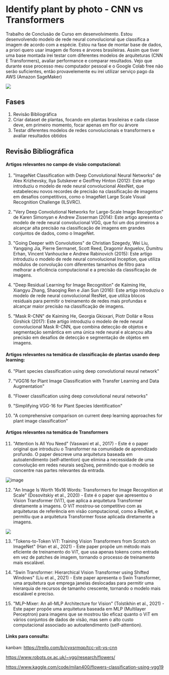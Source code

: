 # Identify plant by photo - CNN vs Transformers

Trabalho de Conclusão de Curso em desenvolvimento. Estou desenvolvendo modelo de rede neural convolucional que classifica a imagem de acordo com a espécie. Estou na fase de montar base de dados, a priori quero usar imagem de flores e árvores brasileiras. Assim que tiver uma base montada irei testar com diferentes modelos de arquiteturas (CNN E Transformers), avaliar performance e comparar resultados. Vejo que durante esse processo meu computador pessoal e o Google Colab free não serão suficientes, então provavelemente eu irei utilizar serviço pago da AWS (Amazon SageMaker)

![](https://media.giphy.com/media/CWx3Qijmkf4746TtGu/giphy.gif)

## Fases

1. Revisão Bibliográfica
2. Criar dataset de plantas, focando em plantas brasileiras e cada classe deve, em primeiro momento, focar apenas em flor ou árvore
3. Testar diferentes modelos de redes convolucionais e transformers e avaliar resultados obtidos

## Revisão Bibliográfica

#### Artigos relevantes no campo de visão computacional:

1. "ImageNet Classification with Deep Convolutional Neural Networks" de Alex Krizhevsky, Ilya Sutskever e Geoffrey Hinton (2012): Este artigo introduziu o modelo de rede neural convolucional AlexNet, que estabeleceu novos recordes de precisão na classificação de imagens em desafios competitivos, como o ImageNet Large Scale Visual Recognition Challenge (ILSVRC).

2. "Very Deep Convolutional Networks for Large-Scale Image Recognition" de Karen Simonyan e Andrew Zisserman (2014): Este artigo apresenta o modelo de rede neural convolucional VGG, que foi um dos primeiros a alcançar alta precisão na classificação de imagens em grandes conjuntos de dados, como o ImageNet.

3. "Going Deeper with Convolutions" de Christian Szegedy, Wei Liu, Yangqing Jia, Pierre Sermanet, Scott Reed, Dragomir Anguelov, Dumitru Erhan, Vincent Vanhoucke e Andrew Rabinovich (2015): Este artigo introduziu o modelo de rede neural convolucional Inception, que utiliza módulos de convolução com diferentes tamanhos de filtro para melhorar a eficiência computacional e a precisão da classificação de imagens.

4. "Deep Residual Learning for Image Recognition" de Kaiming He, Xiangyu Zhang, Shaoqing Ren e Jian Sun (2016): Este artigo introduziu o modelo de rede neural convolucional ResNet, que utiliza blocos residuais para permitir o treinamento de redes mais profundas e alcançar maior precisão na classificação de imagens.

5. "Mask R-CNN" de Kaiming He, Georgia Gkioxari, Piotr Dollár e Ross Girshick (2017): Este artigo introduziu o modelo de rede neural convolucional Mask R-CNN, que combina detecção de objetos e segmentação semântica em uma única rede neural e alcançou alta precisão em desafios de detecção e segmentação de objetos em imagens.

#### Artigos relevantes na temática de classificação de plantas usando deep learning:

6. "Plant species classification using deep convolutional neural network"

7. "VGG16 for Plant Image Classification with Transfer Learning and Data Augmentation"

8. "Flower classification using deep convolutional neural networks" 

9. "Simplifying VGG-16 for Plant Species Identification"

10. "A comprehensive comparison on current deep learning approaches for plant image classification"

#### Artigos relevantes na temática de Transformers

11. "Attention Is All You Need" (Vaswani et al., 2017) - Este é o paper original que introduziu o Transformer na comunidade de aprendizado profundo. O paper descreve uma arquitetura baseada em autoatendimento (self-attention) que elimina a necessidade de uma convolução em redes neurais seq2seq, permitindo que o modelo se concentre nas partes relevantes da entrada.

![image](https://deepfrench.gitlab.io/deep-learning-project/resources/transformer.png)

12. "An Image Is Worth 16x16 Words: Transformers for Image Recognition at Scale" (Dosovitskiy et al., 2020) - Este é o paper que apresentou o Vision Transformer (ViT), que aplica a arquitetura Transformer diretamente a imagens. O ViT mostrou-se competitivo com as arquiteturas de referência em visão computacional, como a ResNet, e permitiu que a arquitetura Transformer fosse aplicada diretamente a imagens.

![](https://github.com/lucidrains/vit-pytorch/blob/main/images/vit.gif)


13. "Tokens-to-Token ViT: Training Vision Transformers from Scratch on ImageNet" (Han et al., 2021) - Este paper propõe um método mais eficiente de treinamento do ViT, que usa apenas tokens como entrada em vez de patches de imagem, tornando o processo de treinamento mais escalável.

14. "Swin Transformer: Hierarchical Vision Transformer using Shifted Windows" (Liu et al., 2021) - Este paper apresenta o Swin Transformer, uma arquitetura que emprega janelas deslocadas para permitir uma hierarquia de recursos de tamanho crescente, tornando o modelo mais escalável e preciso.

15. "MLP-Mixer: An all-MLP Architecture for Vision" (Tolstikhin et al., 2021) - Este paper propõe uma arquitetura baseada em MLP (Multilayer Perceptron) para imagens que se mostrou tão eficaz quanto o ViT em vários conjuntos de dados de visão, mas sem o alto custo computacional associado ao autoatendimento (self-attention).

#### Links para consulta:

kanban: https://trello.com/b/cyxsrmqp/tcc-vit-vs-cnn

https://www.robots.ox.ac.uk/~vgg/research/flowers/

https://www.kaggle.com/code/milan400/flowers-classification-using-vgg19
